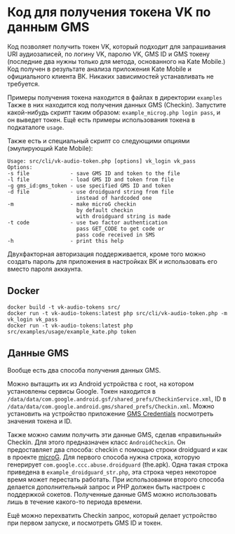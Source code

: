 # Код для получения токена VK по данным GMS

Код позволяет получить токен VK, который подходит для запрашивания URI аудиозаписей, по логину VK, паролю VK, GMS ID и GMS токену (последние два нужны только для метода, основанного на Kate Mobile.) Код получен в результате анализа приложения Kate Mobile и официального клиента ВК. Никаких зависимостей устанавливать не требуется.

Примеры получения токена находится в файлах в директории `examples` Также в них находится код получения данных GMS (Checkin). Запустите какой-нибудь скрипт таким образом: `example_microg.php login pass`, и он выведет токен. Ещё есть примеры использования токена в подкаталоге `usage`.

Также есть и специальный скрипт со следующими опциями (эмулирующий Kate Mobile):
```
Usage: src/cli/vk-audio-token.php [options] vk_login vk_pass
Options:
-s file             - save GMS ID and token to the file
-l file             - load GMS ID and token from file
-g gms_id:gms_token - use specified GMS ID and token
-d file             - use droidguard string from file
                      instead of hardcoded one
-m                  - make microG checkin
                      by default checkin
                      with droidguard string is made
-t code             - use two factor authentication
                      pass GET_CODE to get code or
                      pass code received in SMS
-h                  - print this help
```

Двухфакторная авторизация поддерживается, кроме того можно создать пароль для приложения в настройках ВК и использовать его вместо пароля аккаунта.

## Docker
```
docker build -t vk-audio-tokens src/
docker run -t vk-audio-tokens:latest php src/cli/vk-audio-token.php -m vk_login vk_pass
docker run -t vk-audio-tokens:latest php src/examples/usage/example_kate.php token
```

## Данные GMS

Вообще есть два способа получения данных GMS. 

Можно вытащить их из Android устройства с root, на котором установлены сервисы Google. Токен находится в `/data/data/com.google.android.gsf/shared_prefs/CheckinService.xml`, ID в `/data/data/com.google.android.gms/shared_prefs/Checkin.xml`. Можно установить на устройство приложение [GMS Credentials](https://github.com/vodka2/gms-credentials) посмотреть значения токена и ID.

Также можно самим получить эти данные GMS, сделав «правильный» Checkin. Для этого предназначен класс `AndroidCheckin`. Он предоставляет два способа: checkin с помощью строки droidguard и как в проекте [microG](https://github.com/microg). Для первого способа нужна строка, которую генерирует `com.google.ccc.abuse.droidguard` (the.apk). Одна такая строка приведена в `example_droidguard_str.php`, эта строка через некоторое время может перестать работать. При использовании второго способа делается дополнительный запрос и PHP должен быть настроен с поддержкой сокетов. Полученные данные GMS можно использовать лишь в течение какого-то периода времени.

Ещё можно перехватить Checkin запрос, который делает устройство при первом запуске, и посмотреть GMS ID и токен.